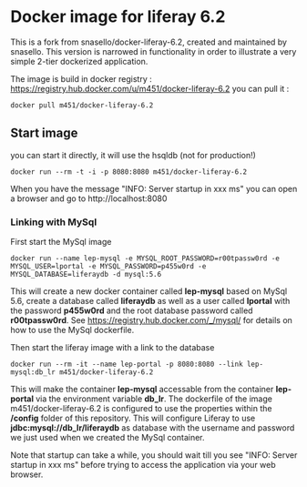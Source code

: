 # Docker image for liferay 6.2
This is a fork from snasello/docker-liferay-6.2, created and maintained by snasello. This version is narrowed in functionality in order to illustrate a very simple 2-tier dockerized application.

The image is build in docker registry : https://registry.hub.docker.com/u/m451/docker-liferay-6.2
you can pull it :
```
docker pull m451/docker-liferay-6.2
```

## Start image
you can start it directly, it will use the hsqldb (not for production!)
```
docker run --rm -t -i -p 8080:8080 m451/docker-liferay-6.2 
```
When you have the message "INFO: Server startup in xxx ms" you can open a browser and go to http://localhost:8080

### Linking with MySql
First start the MySql image
```
docker run --name lep-mysql -e MYSQL_ROOT_PASSWORD=r00tpassw0rd -e MYSQL_USER=lportal -e MYSQL_PASSWORD=p455w0rd -e MYSQL_DATABASE=liferaydb -d mysql:5.6
```
This will create a new docker container called **lep-mysql** based on MySql 5.6, create a database called **liferaydb** as well as a user called **lportal** with the password **p455w0rd** and the root database password called **r00tpassw0rd**.
See https://registry.hub.docker.com/_/mysql/ for details on how to use the MySql dockerfile.

Then start the liferay image with a link to the database
```
docker run --rm -it --name lep-portal -p 8080:8080 --link lep-mysql:db_lr m451/docker-liferay-6.2
```

This will make the container **lep-mysql** accessable from the container **lep-portal** via the environment variable **db_lr**. The dockerfile of the image m451/docker-liferay-6.2 is configured to use the properties within the **/config** folder of this repository. This will configure Liferay to use **jdbc:mysql://db_lr/liferaydb** as database with the username and password we just used when we created the MySql container.

Note that startup can take a while, you should wait till you see "INFO: Server startup in xxx ms" before trying to access the application via your web browser.
